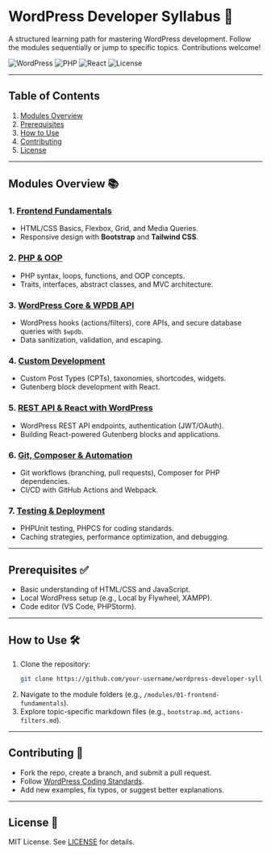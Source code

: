 # WordPress Developer Syllabus 🚀

A structured learning path for mastering WordPress development. Follow the modules sequentially or jump to specific topics. Contributions welcome!

![WordPress](https://img.shields.io/badge/WordPress-%23117AC9.svg?logo=wordpress&logoColor=white)
![PHP](https://img.shields.io/badge/PHP-%23777BB4.svg?logo=php&logoColor=white)
![React](https://img.shields.io/badge/React-%2361DAFB.svg?logo=react&logoColor=black)
![License](https://img.shields.io/badge/License-MIT-green)

---

## **Table of Contents**
1. [Modules Overview](#modules-overview-)
2. [Prerequisites](#prerequisites-)
3. [How to Use](#how-to-use-)
4. [Contributing](#contributing-)
5. [License](#license-)

---

## **Modules Overview** 📚

### **1. [Frontend Fundamentals](/modules/01-frontend-fundamentals)**
- HTML/CSS Basics, Flexbox, Grid, and Media Queries.
- Responsive design with **Bootstrap** and **Tailwind CSS**.

### **2. [PHP & OOP](/modules/02-php-oop)**
- PHP syntax, loops, functions, and OOP concepts.
- Traits, interfaces, abstract classes, and MVC architecture.

### **3. [WordPress Core & WPDB API](/modules/03-wordpress-core)**
- WordPress hooks (actions/filters), core APIs, and secure database queries with `$wpdb`.
- Data sanitization, validation, and escaping.

### **4. [Custom Development](/modules/04-custom-development)**
- Custom Post Types (CPTs), taxonomies, shortcodes, widgets.
- Gutenberg block development with React.

### **5. [REST API & React with WordPress](/modules/05-rest-api-react)**
- WordPress REST API endpoints, authentication (JWT/OAuth).
- Building React-powered Gutenberg blocks and applications.

### **6. [Git, Composer & Automation](/modules/06-git-composer)**
- Git workflows (branching, pull requests), Composer for PHP dependencies.
- CI/CD with GitHub Actions and Webpack.

### **7. [Testing & Deployment](/modules/07-testing-deployment)**
- PHPUnit testing, PHPCS for coding standards.
- Caching strategies, performance optimization, and debugging.

---

## **Prerequisites** ✅
- Basic understanding of HTML/CSS and JavaScript.
- Local WordPress setup (e.g., Local by Flywheel, XAMPP).
- Code editor (VS Code, PHPStorm).

---

## **How to Use** 🛠️
1. Clone the repository:
   ```bash
   git clone https://github.com/your-username/wordpress-developer-syllabus.git
   ```
2. Navigate to the module folders (e.g., `/modules/01-frontend-fundamentals`).
3. Explore topic-specific markdown files (e.g., `bootstrap.md`, `actions-filters.md`).

---

## **Contributing** 🤝
- Fork the repo, create a branch, and submit a pull request.
- Follow [WordPress Coding Standards](https://developer.wordpress.org/coding-standards/).
- Add new examples, fix typos, or suggest better explanations.

---

## **License** 📜
MIT License. See [LICENSE](/LICENSE) for details.
